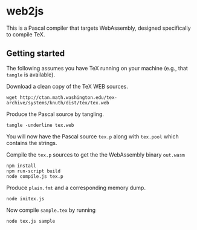 # web2js

This is a Pascal compiler that targets WebAssembly, designed
specifically to compile TeX.

## Getting started

The following assumes you have TeX running on your machine (e.g., that
`tangle` is available).

Download a clean copy of the TeX WEB sources.
```
wget http://ctan.math.washington.edu/tex-archive/systems/knuth/dist/tex/tex.web
```
Produce the Pascal source by tangling.
```
tangle -underline tex.web
```
You will now have the Pascal source `tex.p` along with `tex.pool` which contains the strings.

Compile the `tex.p` sources to get the the WebAssembly binary `out.wasm`
```
npm install
npm run-script build
node compile.js tex.p
```
Produce `plain.fmt` and a corresponding memory dump.
```
node initex.js
```
Now compile `sample.tex` by running
```
node tex.js sample
```
